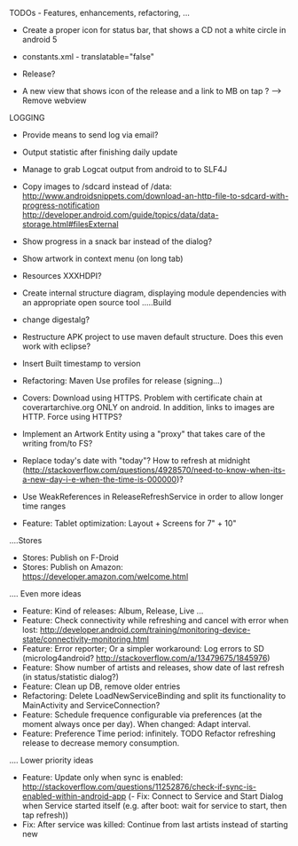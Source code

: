 TODOs - Features, enhancements, refactoring, ...

- Create a proper icon for status bar, that shows a CD not a white circle in android 5
- constants.xml -  translatable="false"
- Release?

- A new view that shows icon of the release and a link to MB on tap ? --> Remove webview

LOGGING 
- Provide means to send log via email?
- Output statistic after finishing daily update
- Manage to grab Logcat output from android to to SLF4J

- Copy images to /sdcard instead of /data: 
http://www.androidsnippets.com/download-an-http-file-to-sdcard-with-progress-notification
http://developer.android.com/guide/topics/data/data-storage.html#filesExternal

- Show progress in a snack bar instead of the dialog?
- Show artwork in context menu (on long tab)
- Resources XXXHDPI?

- Create internal structure diagram, displaying module dependencies with an appropriate open source tool
.....Build
- change digestalg?
- Restructure APK project to use maven default structure. Does this even work with eclipse?
- Insert Built timestamp to version
- Refactoring: Maven Use profiles for release (signing...)

- Covers: Download using HTTPS. Problem with certificate chain at coverartarchive.org ONLY on android. In addition, links to images are HTTP. Force using HTTPS?

- Implement an Artwork Entity using a "proxy" that takes care of the writing from/to FS?
- Replace today's date with "today"? How to refresh at midnight (http://stackoverflow.com/questions/4928570/need-to-know-when-its-a-new-day-i-e-when-the-time-is-000000)?
- Use WeakReferences in ReleaseRefreshService in order to allow longer time ranges

- Feature: Tablet optimization: Layout + Screens for 7" + 10"

....Stores
- Stores: Publish on F-Droid
- Stores: Publish on Amazon: https://developer.amazon.com/welcome.html


.... Even more ideas
- Feature: Kind of releases: Album, Release, Live ...
- Feature: Check connectivity while refreshing and cancel with error when lost: http://developer.android.com/training/monitoring-device-state/connectivity-monitoring.html
- Feature: Error reporter; Or a simpler workaround: Log errors to SD (microlog4android? http://stackoverflow.com/a/13479675/1845976)
- Feature: Show number of artists and releases, show date of last refresh (in status/statistic dialog?)
- Feature: Clean up DB, remove older entries
- Refactoring: Delete LoadNewServiceBinding and split its functionality to MainActivity and  ServiceConnection?
- Feature: Schedule frequence configurable via preferences (at the moment always once per day). When changed: Adapt interval.
- Feature: Preference Time period: infinitely. TODO Refactor refreshing release to decrease memory consumption.

.... Lower priority ideas
- Feature: Update only when sync is enabled: http://stackoverflow.com/questions/11252876/check-if-sync-is-enabled-within-android-app
(- Fix: Connect to Service and Start Dialog when Service started itself (e.g. after boot: wait for service to start, then tap refresh)) 
- Fix: After service was killed: Continue from last artists instead of starting new



